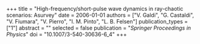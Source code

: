 +++
title = "High-frequency/short-pulse wave dynamics in ray-chaotic scenarios: Asurvey"
date = 2006-01-01
authors = ["V. Galdi", "G. Castaldi", "V. Fiumara", "V. Pierro", "I. M. Pinto", "L. B. Felsen"]
publication_types = ["1"]
abstract = ""
selected = false
publication = "*Springer Proceedings in Physics*"
doi = "10.1007/3-540-30636-6_4"
+++

